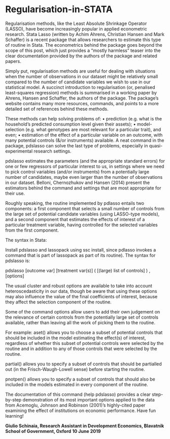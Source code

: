 # Regularisation-in-STATA
Regularisation methods, like the Least Absolute Shrinkage Operator (LASSO), have become increasingly popular in applied econometric research. Stata Lasso (written by Achim Ahrens, Christian Hansen and Mark Schaffer) is a recent package that allows researchers to estimate this type of routine in Stata. The econometrics behind the package goes beyond the scope of this post, which just provides a “mostly harmless” teaser into the clear documentation provided by the authors of the package and related papers.

Simply put, regularisation methods are useful for dealing with situations when the number of observations in our dataset might be relatively small compared to the number of candidate variables we wish to use in our statistical model. A succinct introduction to regularisation (or, penalised least-squares regression) methods is summarised in a working paper by Ahrens, Hansen and Schaffer, the authors of the package. The package’s website contains many more resources, commands, and points to a more detailed set of references behind these methods.

These methods can help solving problems of:
•	prediction (e.g. what is the household’s predicted consumption level given their assets);
•	model-selection (e.g. what genotypes are most relevant for a particular trait), and even;
•	estimation of the effect of a particular variable on an outcome, with many potential controls (&/or instruments) available.
A neat command in the package, pdslasso can solve the last type of problems, especially in quasi-experimental research settings.

pdslasso estimates the parameters (and the appropriate standard errors) for one or few regressors of particular interest to us, in settings where we need to pick control variables (and/or instruments) from a potentially large number of candidates, maybe even larger than the number of observations in our dataset. Belloni, Chernozhukov and Hansen (2014) present the estimators behind the command and settings that are most appropriate for their use.

Roughly speaking, the routine implemented by pdlasso entails two components: a first component that selects a small number of controls from the large set of potential candidate variables (using LASSO-type models), and a second component that estimates the effects of interest of a particular treatment variable, having controlled for the selected variables from the first component.

The syntax in Stata:

Install pdslasso and lassopack using ssc install, since pdlasso invokes a command that is part of lassopack as part of its routine). The syntax for pdslasso is:

pdslasso [outcome var] [treatment var(s)] ( [(large) list of controls] ) , [options]

The usual cluster and robust options are available to take into account heteroscedasticity in our data, though be aware that using these options may also influence the value of the final coefficients of interest, because they affect the selection component of the routine.



Some of the command options allow users to add their own judgement on the relevance of certain controls from the potentially large set of controls available, rather than leaving all the work of picking them to the routine. 

For example:
aset() allows you to choose a subset of potential controls that should be included in the model estimating the effect(s) of interest, regardless of whether this subset of potential controls were selected by the routine and in addition to any of those controls that were selected by the routine.

partial() allows you to specify a subset of controls that should be partialled out (in the Frisch-Waugh-Lowell sense) before starting the routine.

pnotpen() allows you to specify a subset of controls that should also be included in the models estimated in every component of the routine.

The documentation of this command (help pdslasso) provides a clear step-by-step demonstration of its most important options applied to the data from Acemoglu, Johnson and Robinson (2001)’s highly-cited paper examining the effect of institutions on economic performance. Have fun learning!


**Giulio Schinaia, Research Assistant in Development Economics, Blavatnik School of Government, Oxford**
**10 June 2019**
